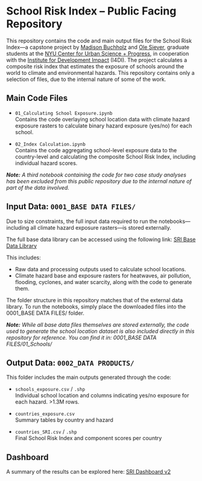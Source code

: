 # School Risk Index – Public Facing Repository

This repository contains the code and main output files for the School Risk Index—a capstone project by [Madison Buchholz](mailto:madison.buchholz@nyu.edu) and [Ole Siever](mailto:ole.siever@nyu.edu), graduate students at the [NYU Center for Urban Science + Progress](https://engineering.nyu.edu/research-innovation/centers/cusp), in cooperation with the [Institute for Development Impact](https://i4di.org) (I4DI). The project calculates a composite risk index that estimates the exposure of schools around the world to climate and environmental hazards. This repository contains only a selection of files, due to the internal nature of some of the work.


## Main Code Files

- `01_Calculating School Exposure.ipynb`  
  Contains the code overlaying school location data with climate hazard exposure rasters to calculate binary hazard exposure (yes/no) for each school.

- `02_Index Calculation.ipynb`  
  Contains the code aggregating school-level exposure data to the country-level and calculating the composite School Risk Index, including individual hazard scores.

***Note:** A third notebook containing the code for two case study analyses has been excluded from this public repository due to the internal nature of part of the data involved.*



## Input Data: `0001_BASE DATA FILES/`

Due to size constraints, the full input data required to run the notebooks—including all climate hazard exposure rasters—is stored externally.

The full base data library can be accessed using the following link:
[SRI Base Data Library](https://olewelo.thegood.cloud/s/WE4TZLmzdXqrxKS)

This includes:
- Raw data and processing outputs used to calculate school locations.
- Climate hazard base and exposure rasters for heatwaves, air pollution, flooding, cyclones, and water scarcity, along with the code to generate them.

The folder structure in this repository matches that of the external data library. To run the notebooks, simply place the downloaded files into the 0001_BASE DATA FILES/ folder.

***Note:** While all base data files themselves are stored externally, the code used to generate the school location dataset is also included directly in this repository for reference. You can find it in: 0001_BASE DATA FILES/01_Schools/*

## Output Data: `0002_DATA PRODUCTS/`

This folder includes the main outputs generated through the code:
- `schools_exposure.csv` / `.shp`  
  Individual school location and columns indicating yes/no exposure for each hazard. >1.3M rows.

- `countries_exposure.csv`  
  Summary tables by country and hazard

- `countries_SRI.csv` / `.shp`  
  Final School Risk Index and component scores per country

## Dashboard

A summary of the results can be explored here: [SRI Dashboard v2](https://sri-dashboard-v2.onrender.com)